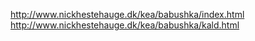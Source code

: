 http://www.nickhestehauge.dk/kea/babushka/index.html
http://www.nickhestehauge.dk/kea/babushka/kald.html
